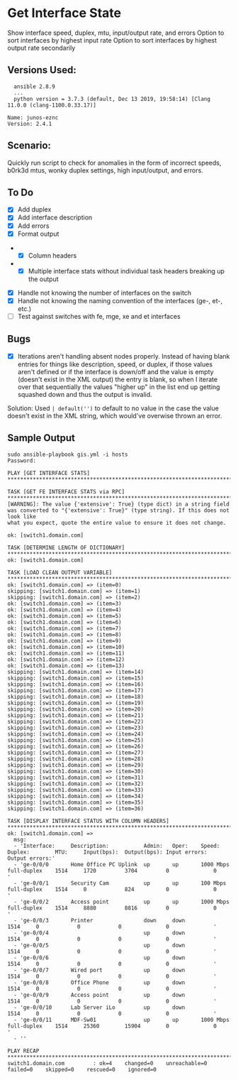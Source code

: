 # Get Interface State
Show interface speed, duplex, mtu, input/output rate, and errors
Option to sort interfaces by highest input rate
Option to sort interfaces by highest output rate secondarily

## Versions Used:
```
  ansible 2.8.9
  ...
  python version = 3.7.3 (default, Dec 13 2019, 19:58:14) [Clang 11.0.0 (clang-1100.0.33.17)]
```
```
Name: junos-eznc
Version: 2.4.1
```
## Scenario:
Quickly run script to check for anomalies in the form of incorrect speeds, b0rk3d mtus, wonky duplex settings, high input/output, and errors.

## To Do
- [x] Add duplex
- [x] Add interface description
- [x] Add errors
- [x] Format output
- - [x] Column headers
- - [x] Multiple interface stats without individual task headers breaking up the output
- [x] Handle not knowing the number of interfaces on the switch
- [x] Handle not knowing the naming convention of the interfaces (ge-, et-, etc.)
- [ ] Test against switches with fe, mge, xe and et interfaces

## Bugs
- [x] Iterations aren't handling absent nodes properly. Instead of having blank entries for things like description, speed, or duplex, if those values aren't defined or if the interface is down/off and the value is empty (doesn't exist in the XML output) the entry is blank, so when I iterate over that sequentially the values "higher up" in the list end up getting squashed down and thus the output is invalid.

Solution: Used ``` | default('') ``` to default to no value in the case the value doesn't exist in the XML string, which would've overwise thrown an error.

## Sample Output
```
sudo ansible-playbook gis.yml -i hosts
Password:

PLAY [GET INTERFACE STATS] *********************************************************************************************************************************

TASK [GET FE INTERFACE STATS via RPC] **********************************************************************************************************************
[WARNING]: The value {'extensive': True} (type dict) in a string field was converted to "{'extensive': True}" (type string). If this does not look like
what you expect, quote the entire value to ensure it does not change.

ok: [switch1.domain.com]

TASK [DETERMINE LENGTH OF DICTIONARY] **********************************************************************************************************************
ok: [switch1.domain.com]

TASK [LOAD CLEAN OUTPUT VARIABLE] **************************************************************************************************************************
ok: [switch1.domain.com] => (item=0)
skipping: [switch1.domain.com] => (item=1)
skipping: [switch1.domain.com] => (item=2)
ok: [switch1.domain.com] => (item=3)
ok: [switch1.domain.com] => (item=4)
ok: [switch1.domain.com] => (item=5)
ok: [switch1.domain.com] => (item=6)
ok: [switch1.domain.com] => (item=7)
ok: [switch1.domain.com] => (item=8)
ok: [switch1.domain.com] => (item=9)
ok: [switch1.domain.com] => (item=10)
ok: [switch1.domain.com] => (item=11)
ok: [switch1.domain.com] => (item=12)
ok: [switch1.domain.com] => (item=13)
skipping: [switch1.domain.com] => (item=14)
skipping: [switch1.domain.com] => (item=15)
skipping: [switch1.domain.com] => (item=16)
skipping: [switch1.domain.com] => (item=17)
skipping: [switch1.domain.com] => (item=18)
skipping: [switch1.domain.com] => (item=19)
skipping: [switch1.domain.com] => (item=20)
skipping: [switch1.domain.com] => (item=21)
skipping: [switch1.domain.com] => (item=22)
skipping: [switch1.domain.com] => (item=23)
skipping: [switch1.domain.com] => (item=24)
skipping: [switch1.domain.com] => (item=25)
skipping: [switch1.domain.com] => (item=26)
skipping: [switch1.domain.com] => (item=27)
skipping: [switch1.domain.com] => (item=28)
skipping: [switch1.domain.com] => (item=29)
skipping: [switch1.domain.com] => (item=30)
skipping: [switch1.domain.com] => (item=31)
skipping: [switch1.domain.com] => (item=32)
skipping: [switch1.domain.com] => (item=33)
skipping: [switch1.domain.com] => (item=34)
skipping: [switch1.domain.com] => (item=35)
skipping: [switch1.domain.com] => (item=36)

TASK [DISPLAY INTERFACE STATUS WITH COLUMN HEADERS] ********************************************************************************************************
ok: [switch1.domain.com] =>
  msg:
  - 'Interface:     Description:           Admin:   Oper:    Speed:       Duplex:        MTU:     Input(bps):  Output(bps): Input errors:  Output errors:'
  - 'ge-0/0/0       Home Office PC Uplink  up       up       1000 Mbps    full-duplex    1514     1720         3704         0              0              '
  - 'ge-0/0/1       Security Cam           up       up       100 Mbps     full-duplex    1514     0            824          0              0              '
  - 'ge-0/0/2       Access point           up       up       1000 Mbps    full-duplex    1514     8880         8816         0              0              '
  - 'ge-0/0/3       Printer                down     down                                 1514     0            0            0              0              '
  - 'ge-0/0/4                              up       down                                 1514     0            0            0              0              '
  - 'ge-0/0/5                              up       down                                 1514     0            0            0              0              '
  - 'ge-0/0/6                              up       down                                 1514     0            0            0              0              '
  - 'ge-0/0/7       Wired port             up       down                                 1514     0            0            0              0              '
  - 'ge-0/0/8       Office Phone           up       down                                 1514     0            0            0              0              '
  - 'ge-0/0/9       Access point           up       down                                 1514     0            0            0              0              '
  - 'ge-0/0/10      Lab Server iLo         up       down                                 1514     0            0            0              0              '
  - 'ge-0/0/11      MDF-Sw01               up       up       1000 Mbps    full-duplex    1514     25360        15904        0              0              '
  - ''

PLAY RECAP *************************************************************************************************************************************************
switch1.domain.com         : ok=4    changed=0    unreachable=0    failed=0    skipped=0    rescued=0    ignored=0   

```
